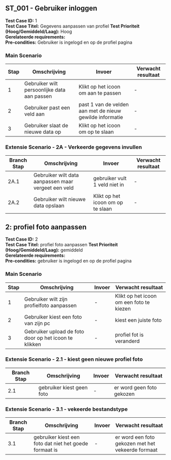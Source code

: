 ## ST_001 - Gebruiker inloggen
**Test Case ID:** 1  
**Test Case Titel:** Gegevens aanpassen van profiel
**Test Prioriteit (Hoog/Gemiddeld/Laag):** Hoog  
**Gerelateerde requirements:**  
**Pre-condities:** Gebruiker is ingelogd en op de profiel pagina

### Main Scenario
| Stap | Omschrijving | Invoer |  Verwacht resultaat |
|-|-|-|-|
| 1 | Gebruiker wilt persoonlijke data aan passen | Klikt op het icoon om aan te passen | - | De tekst velden veranderen naar input |
| 2 | Gebruiker past een veld aan | past 1 van de velden aan met de nieuw gewilde informatie | - | -- |
| 3 | Gebruiker slaat de nieuwe data op | Klikt op het icoon om op te slaan | - | Pagina herlaad en de nieuwe data staat op het profiel van de gebruiker |


### Extensie Scenario - 2A - Verkeerde gegevens invullen
| Branch Stap | Omschrijving | Invoer |  Verwacht resultaat |
|-|-|-|-|
| 2A.1 | Gebruiker wilt data aanpassen maar vergeet een veld | gebruiker vult 1 veld niet in | - | -- |
| 2A.2 | Gebruiker wilt nieuwe data opslaan | Klikt op het icoon om op te slaan | - | Er komt een foutmelding |


## 2: profiel foto aanpassen
**Test Case ID:** 2  
**Test Case Titel:** profiel foto aanpassen 
**Test Prioriteit (Hoog/Gemiddeld/Laag):** gemiddeld  
**Gerelateerde requirements:**   
**Pre-condities:** gebruiker is ingelogd en op de profiel pagina

### Main Scenario
| Stap | Omschrijving | Invoer |  Verwacht resultaat |
|-|-|-|-|
| 1 | Gebruiker wilt zijn profielfoto aanpassen | - | Klikt op het icoon om een foto te kiezen |
| 2 | Gebruiker kiest een foto van zijn pc | - | kiest een juiste foto |
| 3 | Gebruiker upload de foto door op het icoon te klikken | - | profiel fot is veranderd | 

### Extensie Scenario - 2.1 - kiest geen nieuwe profiel foto
| Branch Stap | Omschrijving | Invoer |  Verwacht resultaat |
|-|-|-|-|
| 2.1 | gebruiker kiest geen foto | - | er word geen foto gekozen| - | komt een melding dat er eerst een foto moet worden gekozen voor het uploaden |

### Extensie Scenario - 3.1 - vekeerde bestandstype
| Branch Stap | Omschrijving | Invoer |  Verwacht resultaat |
|-|-|-|-|
| 3.1 | gebruiker kiest een foto dat niet het goede formaat is | - | er word een foto gekozen met het vekeerde formaat | - | komt een melding dat het niet het juiste bestandstype is |